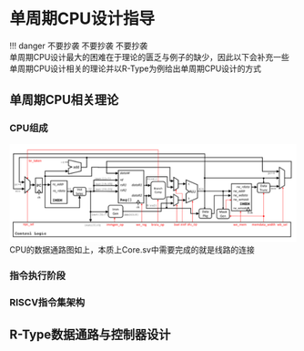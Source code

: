 # 单周期CPU设计指导
!!! danger  不要抄袭 不要抄袭 不要抄袭  
单周期CPU设计最大的困难在于理论的匮乏与例子的缺少，因此以下会补充一些单周期CPU设计相关的理论并以R-Type为例给出单周期CPU设计的方式  
## 单周期CPU相关理论
### CPU组成
![数据通路图](image.png)
CPU的数据通路图如上，本质上Core.sv中需要完成的就是线路的连接
### 指令执行阶段

### RISCV指令集架构

## R-Type数据通路与控制器设计
